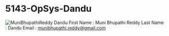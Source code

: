 # 5143-OpSys-Dandu
![MuniBhupathiReddy Dandu](http://i66.tinypic.com/jr76n9.jpg)
First Name : Muni Bhupathi Reddy
Last Name  : Dandu
Email      : munibhupathi.reddy@gmail.com
